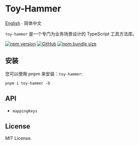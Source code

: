 # Toy-Hammer

[English](./README.md) · 简体中文

<div align="left">

`toy-hammer` 是一个专门为业务场景设计的 TypeScript 工具方法库。

[![npm version](https://img.shields.io/npm/v/toy-hammer?style=flat-square)](https://www.npmjs.com/package/toy-hammer)
[![GitHub](https://img.shields.io/github/license/binghuis/toy-hammer.svg?style=flat-square)](https://github.com/binghuis/toy-hammer/blob/main/LICENSE)
[![npm bundle size](https://img.shields.io/bundlephobia/minzip/toy-hammer?style=flat-square)](https://bundlephobia.com/package/toy-hammer)

</div>

## 安装

您可以使用 pnpm 来安装：`toy-hammer`:

```
pnpm i toy-hammer -D
```

## API

- `mappingKeys`

## License

MIT License.

